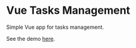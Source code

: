# Vue Tasks Management
Simple Vue app for tasks management.

See the demo [here](https://jsfiddle.net/gigaprakosa/628pkdL9/).
